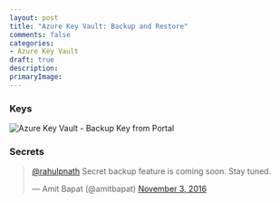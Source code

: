 ```yaml
---
layout: post
title: "Azure Key Vault: Backup and Restore"
comments: false
categories: 
- Azure Key Vault
draft: true
description: 
primaryImage: 
---
```


### Keys

<img class="center" alt="Azure Key Vault - Backup Key from Portal" src="{{ site.images_root}}/backup_keyvault.png"/>


### Secrets

<blockquote class="twitter-tweet" data-lang="en"><p lang="en" dir="ltr"><a href="https://twitter.com/rahulpnath">@rahulpnath</a> Secret backup feature is coming soon. Stay tuned.</p>&mdash; Amit Bapat (@amitbapat) <a href="https://twitter.com/amitbapat/status/794256422594711552">November 3, 2016</a></blockquote>
<script async src="//platform.twitter.com/widgets.js" charset="utf-8"></script>